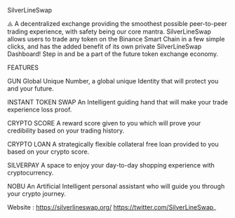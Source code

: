  SilverLineSwap


⨹ A decentralized exchange providing the smoothest possible peer-to-peer trading experience, 
   with safety being our core mantra. SilverLineSwap allows users to trade any token on the 
   Binance Smart Chain in a few simple clicks, and has the added benefit of its own private 
   SilverLineSwap Dashboard! Step in and be a part of the future token exchange economy.


FEATURES

GUN
Global Unique Number, a global unique Identity that will protect you and your future.


INSTANT TOKEN SWAP
An Intelligent guiding hand that will make your trade experience loss proof.


CRYPTO SCORE
A reward score given to you which will prove your credibility based on your trading history.


CRYPTO LOAN
A strategically flexible collateral free loan provided to you based on your crypto score.


SILVERPAY
A space to enjoy your day-to-day shopping experience with cryptocurrency.


NOBU
An Artificial Intelligent personal assistant who will guide you through your crypto journey.

Website : https://silverlineswap.org/
https://twitter.com/SilverLineSwap_
